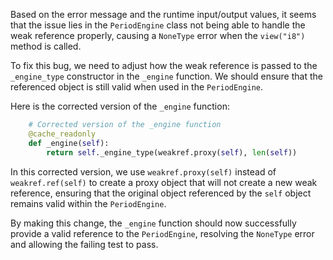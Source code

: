 Based on the error message and the runtime input/output values, it seems that the issue lies in the `PeriodEngine` class not being able to handle the weak reference properly, causing a `NoneType` error when the `view("i8")` method is called.

To fix this bug, we need to adjust how the weak reference is passed to the `_engine_type` constructor in the `_engine` function. We should ensure that the referenced object is still valid when used in the `PeriodEngine`.

Here is the corrected version of the `_engine` function:

```python
    # Corrected version of the _engine function
    @cache_readonly
    def _engine(self):
        return self._engine_type(weakref.proxy(self), len(self))
```

In this corrected version, we use `weakref.proxy(self)` instead of `weakref.ref(self)` to create a proxy object that will not create a new weak reference, ensuring that the original object referenced by the `self` object remains valid within the `PeriodEngine`.

By making this change, the `_engine` function should now successfully provide a valid reference to the `PeriodEngine`, resolving the `NoneType` error and allowing the failing test to pass.